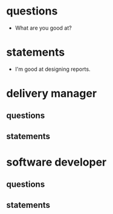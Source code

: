 # questions
- What are you good at?


# statements
- I'm good at designing reports.


# delivery manager
## questions
## statements
# software developer
## questions
## statements
